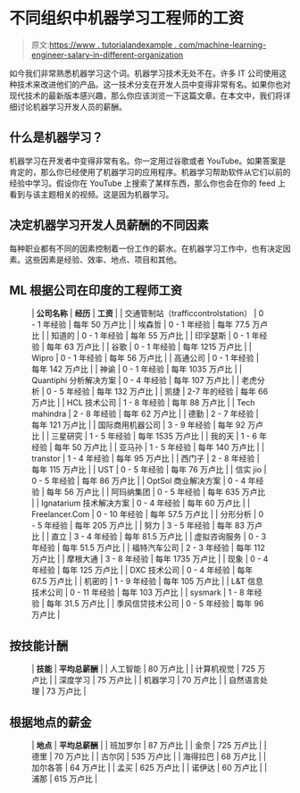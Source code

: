 # 不同组织中机器学习工程师的工资

> 原文:[https://www . tutorialandexample . com/machine-learning-engineer-salary-in-different-organization](https://www.tutorialandexample.com/machine-learning-engineer-salary-in-different-organisation)

如今我们非常熟悉机器学习这个词。机器学习技术无处不在。许多 IT 公司使用这种技术来改进他们的产品。这一技术分支在开发人员中变得非常有名。如果你也对现代技术的最新版本感兴趣，那么你应该浏览一下这篇文章。在本文中，我们将详细讨论机器学习开发人员的薪酬。

## 什么是机器学习？

机器学习在开发者中变得非常有名。你一定用过谷歌或者 YouTube。如果答案是肯定的，那么你已经使用了机器学习的应用程序。机器学习帮助软件从它们以前的经验中学习。假设你在 YouTube 上搜索了某样东西，那么你也会在你的 feed 上看到与该主题相关的视频。这是因为机器学习。

## 决定机器学习开发人员薪酬的不同因素

每种职业都有不同的因素控制着一份工作的薪水。在机器学习工作中，也有决定因素。这些因素是经验、效率、地点、项目和其他。

## ML 根据公司在印度的工程师工资

<figure class="wp-block-table">

| **公司名称** | **经历** | **工资** |
| 交通管制站（trafficcontrolstation） | 0 - 1 年经验 | 每年 50 万卢比 |
| 埃森哲 | 0 - 1 年经验 | 每年 77.5 万卢比 |
| 知道的 | 0 - 1 年经验 | 每年 55 万卢比 |
| 印孚瑟斯 | 0 - 1 年经验 | 每年 63 万卢比 |
| 谷歌 | 0 - 1 年经验 | 每年 1215 万卢比 |
| Wipro | 0 - 1 年经验 | 每年 56 万卢比 |
| 高通公司 | 0 - 1 年经验 | 每年 142 万卢比 |
| 神谕 | 0 - 1 年经验 | 每年 1035 万卢比 |
| Quantiphi 分析解决方案 | 0 - 4 年经验 | 每年 107 万卢比 |
| 老虎分析 | 0 - 5 年经验 | 每年 132 万卢比 |
| 凯捷 | 2-7 年的经验 | 每年 66 万卢比 |
| HCL 技术公司 | 1 - 8 年经验 | 每年 88 万卢比 |
| Tech mahindra | 2 - 8 年经验 | 每年 62 万卢比 |
| 德勤 | 2 - 7 年经验 | 每年 121 万卢比 |
| 国际商用机器公司 | 3 - 9 年经验 | 每年 92 万卢比 |
| 三星研究 | 1 - 5 年经验 | 每年 1535 万卢比 |
| 我的天 | 1 - 6 年经验 | 每年 50 万卢比 |
| 亚马孙 | 1 - 5 年经验 | 每年 140 万卢比 |
| transtor | 1 - 4 年经验 | 每年 95 万卢比 |
| 西门子 | 2 - 8 年经验 | 每年 115 万卢比 |
| UST | 0 - 5 年经验 | 每年 76 万卢比 |
| 信实 jio | 0 - 5 年经验 | 每年 86 万卢比 |
| OptSol 商业解决方案 | 0 - 4 年经验 | 每年 56 万卢比 |
| 阿玛纳集团 | 0 - 5 年经验 | 每年 635 万卢比 |
| Ignatarium 技术解决方案 | 0 - 4 年经验 | 每年 60 万卢比 |
| Freelancer.Com | 0 - 10 年经验 | 每年 57.5 万卢比 |
| 分形分析 | 0 - 5 年经验 | 每年 205 万卢比 |
| 努力 | 3 - 5 年经验 | 每年 83 万卢比 |
| 直立 | 3 - 4 年经验 | 每年 81.5 万卢比 |
| 虚拟咨询服务 | 0 - 3 年经验 | 每年 51.5 万卢比 |
| 福特汽车公司 | 2 - 3 年经验 | 每年 112 万卢比 |
| 摩根大通 | 3 - 8 年经验 | 每年 1735 万卢比 |
| 现象 | 0 - 4 年经验 | 每年 125 万卢比 |
| DXC 技术公司 | 0 - 4 年经验 | 每年 67.5 万卢比 |
| 机密的 | 1 - 9 年经验 | 每年 105 万卢比 |
| L&T 信息技术公司 | 0 - 11 年经验 | 每年 103 万卢比 |
| sysmark | 1 - 8 年经验 | 每年 31.5 万卢比 |
| 季风信贷技术公司 | 0 - 5 年经验 | 每年 96 万卢比 |

</figure>

## 按技能计酬

<figure class="wp-block-table">

| **技能** | **平均总薪酬** |
| 人工智能 | 80 万卢比 |
| 计算机视觉 | 725 万卢比 |
| 深度学习 | 75 万卢比 |
| 机器学习 | 70 万卢比 |
| 自然语言处理 | 73 万卢比 |

</figure>

## 根据地点的薪金

<figure class="wp-block-table">

| **地点** | **平均总薪酬** |
| 班加罗尔 | 87 万卢比 |
| 金奈 | 725 万卢比 |
| 德里 | 70 万卢比 |
| 古尔冈 | 535 万卢比 |
| 海得拉巴 | 68 万卢比 |
| 加尔各答 | 64 万卢比 |
| 孟买 | 625 万卢比 |
| 诺伊达 | 60 万卢比 |
| 浦那 | 615 万卢比 |

</figure>
